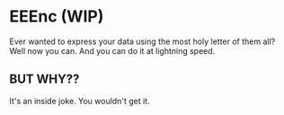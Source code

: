 # EEEnc (WIP)
Ever wanted to express your data using the most holy letter of them all? Well now you can. And you can do it at lightning speed.

## BUT WHY??
It's an inside joke. You wouldn't get it.